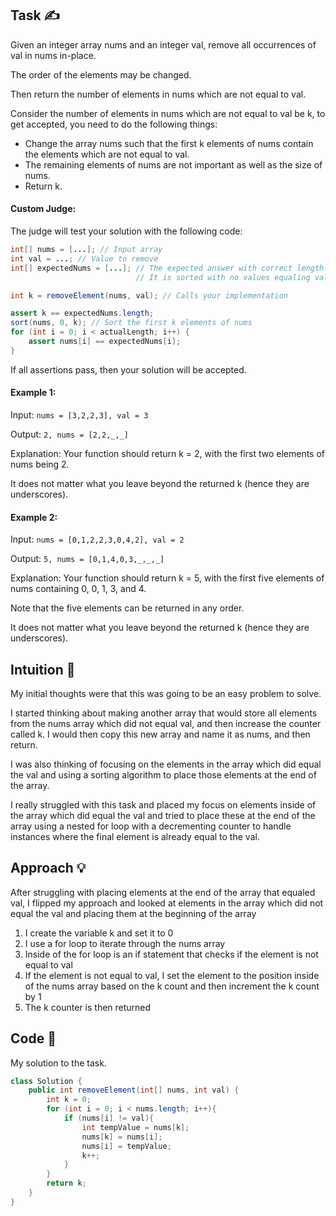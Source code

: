 ## Task ✍
Given an integer array nums and an integer val, remove all occurrences of val in nums in-place. 

The order of the elements may be changed. 

Then return the number of elements in nums which are not equal to val.

Consider the number of elements in nums which are not equal to val be k, to get accepted, you need to do the following things:

* Change the array nums such that the first k elements of nums contain the elements which are not equal to val.
* The remaining elements of nums are not important as well as the size of nums.
* Return k.

#### Custom Judge:
The judge will test your solution with the following code:
```java
int[] nums = [...]; // Input array
int val = ...; // Value to remove
int[] expectedNums = [...]; // The expected answer with correct length.
                            // It is sorted with no values equaling val.

int k = removeElement(nums, val); // Calls your implementation

assert k == expectedNums.length;
sort(nums, 0, k); // Sort the first k elements of nums
for (int i = 0; i < actualLength; i++) {
    assert nums[i] == expectedNums[i];
}
```
If all assertions pass, then your solution will be accepted.

#### Example 1:
Input: ```nums = [3,2,2,3], val = 3```

Output: ```2, nums = [2,2,_,_]```

Explanation: Your function should return k = 2, with the first two elements of nums being 2.

It does not matter what you leave beyond the returned k (hence they are underscores).

#### Example 2:
Input: ```nums = [0,1,2,2,3,0,4,2], val = 2```

Output: ```5, nums = [0,1,4,0,3,_,_,_]```

Explanation: Your function should return k = 5, with the first five elements of nums containing 0, 0, 1, 3, and 4.

Note that the five elements can be returned in any order.

It does not matter what you leave beyond the returned k (hence they are underscores).

## Intuition 💬
<!-- Describe your first thoughts on how to solve this problem. -->
My initial thoughts were that this was going to be an easy problem to solve. 

I started thinking about making another array that would store all elements from the nums array which did not equal val, and then increase the counter called k. I would then copy this new array and name it as nums, and then return.

I was also thinking of focusing on the elements in the array which did equal the val and using a sorting algorithm to place those elements at the end of the array.

I really struggled with this task and placed my focus on elements inside of the array which did equal the val and tried to place these at the end of the array using a nested for loop with a decrementing counter to handle instances where the final element is already equal to the val.

## Approach 💡
<!-- Describe your approach to solving the problem. -->
After struggling with placing elements at the end of the array that equaled val, I flipped my approach and looked at elements in the array which did not equal the val and placing them at the beginning of the array
1. I create the variable k and set it to 0
2. I use a for loop to iterate through the nums array
3. Inside of the for loop is an if statement that checks if the element is not equal to val
4. If the element is not equal to val, I set the element to the position inside of the nums array based on the k count and then increment the k count by 1
5. The k counter is then returned 

## Code 📝
My solution to the task.
```java
class Solution {
    public int removeElement(int[] nums, int val) {
        int k = 0;
        for (int i = 0; i < nums.length; i++){
            if (nums[i] != val){
                int tempValue = nums[k];
                nums[k] = nums[i];
                nums[i] = tempValue;
                k++;
            }
        }
        return k;
    }
}
```
